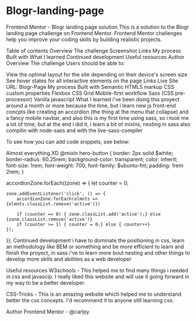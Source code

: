 # Blogr-landing-page

Frontend Mentor - Blogr landing page solution
This is a solution to the Blogr landing page challenge on Frontend Mentor. Frontend Mentor challenges help you improve your coding skills by building realistic projects.

Table of contents
Overview
The challenge
Screenshot
Links
My process
Built with
What I learned
Continued development
Useful resources
Author
Overview
The challenge
Users should be able to:

View the optimal layout for the site depending on their device's screen size
See hover states for all interactive elements on the page
Links
Live Site URL: Blogr-Page
My process
Built with
Semantic HTML5 markup
CSS custom properties
Flexbox
CSS Grid
Mobile-first workflow
Sass (CSS pre-processor)
Vanilla javascript
What I learned
i've been doing this proyect around a month or more because the time, but i learn new js front-end concpts like creating an accordion (the thing at the menu that collapse) and a fancy mobile navbar, and also this is my first time using sass, so i took me a lot of time, but at the end i did it, i learn a bit of mixins, nesting in sass also compilin with node-sass and with the live-sass-compiler

To see how you can add code snippets, see below:

Almost everything XD
@mixin hero-button {
    border: 2px solid $white;
    border-radius: 60.25rem;
    background-color: transparent;
    color: inherit;
    font-size: 1rem;
    font-weight: 700;
    font-family: $ubuntu-fnt;
    padding: 1rem 2rem;
}

accordionZone.forEach((zone) => {
    let counter = 0;

    zone.addEventListener('click', () => {
        accordionZone.forEach(elmnts => {elmnts.classList.remove('active')})

        if (counter == 0) { zone.classList.add('active');} else {zone.classList.remove('active')}
        if (counter >= 1) { counter = 0;} else { counter++}
    });
});
Continued development
i have to dominate the positioning in css, learn an methodology like BEM or something and be more efficient to learn and finish the proyect, in sass i've to learn more bout nesting and other things to develop more skills and abilities as a web developer

Useful resources
W3schools - This helped me to find many things i needed in css and javascip. I really liked this website and will use it going forward in my way to be a better developer.

CSS-Tricks - This is an amazing website which helped me to understand better the css concepts. I'd recommend it to anyone still learning css.

Author
Frontend Mentor - @carlpy
